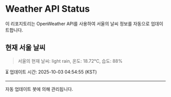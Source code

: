 
# Weather API Status

이 리포지토리는 OpenWeather API를 사용하여 서울의 날씨 정보를 자동으로 업데이트합니다.

## 현재 서울 날씨
> 서울의 현재 날씨: light rain, 온도: 18.72°C, 습도: 88%

⏳ 업데이트 시간: 2025-10-03 04:54:55 (KST)

---
자동 업데이트 봇에 의해 관리됩니다.
